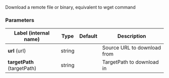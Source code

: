 
 Download a remote file or binary, equivalent to wget command

### Parameters
|Label (internal name)|Type|Default|Description|
|---|---|---|---|
|**url** (url)|string|<no value>|Source URL to download from|
|**targetPath** (targetPath)|string|<no value>|TargetPath to download in|





